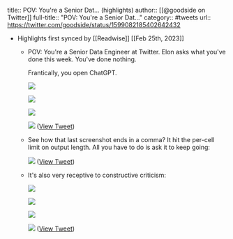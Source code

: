 title:: POV: You're a Senior Dat... (highlights)
author:: [[@goodside on Twitter]]
full-title:: "POV: You're a Senior Dat..."
category:: #tweets
url:: https://twitter.com/goodside/status/1599082185402642432

- Highlights first synced by [[Readwise]] [[Feb 25th, 2023]]
	- POV: You're a Senior Data Engineer at Twitter. Elon asks what you've done this week. You've done nothing.
	  
	  Frantically, you open ChatGPT. 
	  
	  ![](https://pbs.twimg.com/media/FjESo3NXEAIBxxB.jpg) 
	  
	  ![](https://pbs.twimg.com/media/FjETYZDXEAAj9rc.jpg) 
	  
	  ![](https://pbs.twimg.com/media/FjET8saWYAAfglc.jpg) 
	  
	  ![](https://pbs.twimg.com/media/FjEUBoCX0AUccAy.jpg) ([View Tweet](https://twitter.com/goodside/status/1599082185402642432))
	- See how that last screenshot ends in a comma? It hit the per-cell limit on output length. All you have to do is ask it to keep going: 
	  
	  ![](https://pbs.twimg.com/media/FjEfiquWAAExmrl.jpg) ([View Tweet](https://twitter.com/goodside/status/1599094067534516225))
	- It's also very receptive to constructive criticism: 
	  
	  ![](https://pbs.twimg.com/media/FjEgYO1X0AAt7uH.jpg) 
	  
	  ![](https://pbs.twimg.com/media/FjEgegSWAAApJUa.jpg) 
	  
	  ![](https://pbs.twimg.com/media/FjEgnltX0AAVdA5.jpg) 
	  
	  ![](https://pbs.twimg.com/media/FjEgq0oWQAEa9e3.png) ([View Tweet](https://twitter.com/goodside/status/1599095279256768512))